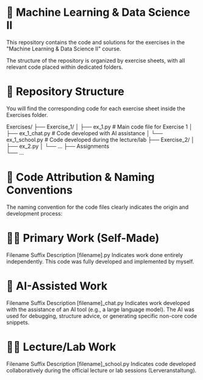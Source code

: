 # 🤖 Machine Learning & Data Science II
This repository contains the code and solutions for the exercises in the "Machine Learning & Data Science II" course.

The structure of the repository is organized by exercise sheets, with all relevant code placed within dedicated folders.

# 📁 Repository Structure
You will find the corresponding code for each exercise sheet inside the Exercises folder.

Exercises/
├── Exercise_1/
│   ├── ex_1.py              # Main code file for Exercise 1
│   ├── ex_1_chat.py         # Code developed with AI assistance
│   └── ex_1_school.py       # Code developed during the lecture/lab
├── Exercise_2/
│   ├── ex_2.py
│   └── ...
├── Assignments  
└── ...

# 📜 Code Attribution & Naming Conventions
The naming convention for the code files clearly indicates the origin and development process:

# 🧑‍💻 Primary Work (Self-Made)
Filename Suffix	Description
[filename].py	Indicates work done entirely independently. This code was fully developed and implemented by myself.

# 🧠 AI-Assisted Work
Filename Suffix	Description
[filename]_chat.py	Indicates work developed with the assistance of an AI tool (e.g., a large language model). The AI was used for debugging, structure advice, or generating specific non-core code snippets.

# 👨‍🏫 Lecture/Lab Work
Filename Suffix	Description
[filename]_school.py	Indicates code developed collaboratively during the official lecture or lab sessions (Lerveranstaltung).
